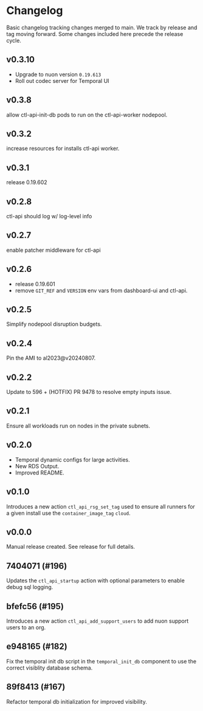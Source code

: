 # Changelog

Basic changelog tracking changes merged to main. We track by release and tag moving forward. Some changes included here
precede the release cycle.

## v0.3.10

- Upgrade to nuon version `0.19.613`
- Roll out codec server for Temporal UI

## v0.3.8

allow ctl-api-init-db pods to run on the ctl-api-worker nodepool.

## v0.3.2

increase resources for installs ctl-api worker.

## v0.3.1

release 0.19.602

## v0.2.8

ctl-api should log w/ log-level info

## v0.2.7

enable patcher middleware for ctl-api

## v0.2.6

- release 0.19.601
- remove `GIT_REF` and `VERSION` env vars from dashboard-ui and ctl-api.

## v0.2.5

Simplify nodepool disruption budgets.

## v0.2.4

Pin the AMI to al2023@v20240807.

## v0.2.2

Update to 596 + (HOTFIX) PR 9478 to resolve empty inputs issue.

## v0.2.1

Ensure all workloads run on nodes in the private subnets.

## v0.2.0

- Temporal dynamic configs for large activities.
- New RDS Output.
- Improved README.

## v0.1.0

Introduces a new action `ctl_api_rsg_set_tag` used to ensure all runners for a given install use the
`container_image_tag` `cloud`.

## v0.0.0

Manual release created. See release for full details.

## 7404071 (#196)

Updates the `ctl_api_startup` action with optional parameters to enable debug sql logging.

## bfefc56 (#195)

Introduces a new action `ctl_api_add_support_users` to add nuon support users to an org.

## e948165 (#182)

Fix the temporal init db script in the `temporal_init_db` component to use the correct visiblity database schema.

## 89f8413 (#167)

Refactor temporal db initialization for improved visibility.
